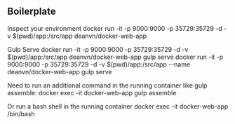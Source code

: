 
## Boilerplate

Inspect your environment
docker run -it -p 9000:9000 -p 35729:35729 -d -v $(pwd)/app:/src/app deanvn/docker-web-app 

Gulp Serve
docker run -it -p 9000:9000 -p 35729:35729 -d -v $(pwd)/app:/src/app deanvn/docker-web-app gulp serve
docker run -it -p 9000:9000 -p 35729:35729 -d -v $(pwd)/app:/src/app --name <your-app-name> deanvn/docker-web-app gulp serve

Need to run an additional command in the running container like gulp assemble:
docker exec -it docker-web-app gulp assemble

Or run a bash shell in the running container
docker exec -it docker-web-app /bin/bash 
